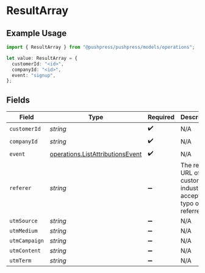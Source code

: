 # ResultArray

## Example Usage

```typescript
import { ResultArray } from "@pushpress/pushpress/models/operations";

let value: ResultArray = {
  customerId: "<id>",
  companyId: "<id>",
  event: "signup",
};
```

## Fields

| Field                                                                                | Type                                                                                 | Required                                                                             | Description                                                                          |
| ------------------------------------------------------------------------------------ | ------------------------------------------------------------------------------------ | ------------------------------------------------------------------------------------ | ------------------------------------------------------------------------------------ |
| `customerId`                                                                         | *string*                                                                             | :heavy_check_mark:                                                                   | N/A                                                                                  |
| `companyId`                                                                          | *string*                                                                             | :heavy_check_mark:                                                                   | N/A                                                                                  |
| `event`                                                                              | [operations.ListAttributionsEvent](../../models/operations/listattributionsevent.md) | :heavy_check_mark:                                                                   | N/A                                                                                  |
| `referer`                                                                            | *string*                                                                             | :heavy_minus_sign:                                                                   | The referer URL of the customer, industry accepted typo of referrer                  |
| `utmSource`                                                                          | *string*                                                                             | :heavy_minus_sign:                                                                   | N/A                                                                                  |
| `utmMedium`                                                                          | *string*                                                                             | :heavy_minus_sign:                                                                   | N/A                                                                                  |
| `utmCampaign`                                                                        | *string*                                                                             | :heavy_minus_sign:                                                                   | N/A                                                                                  |
| `utmContent`                                                                         | *string*                                                                             | :heavy_minus_sign:                                                                   | N/A                                                                                  |
| `utmTerm`                                                                            | *string*                                                                             | :heavy_minus_sign:                                                                   | N/A                                                                                  |